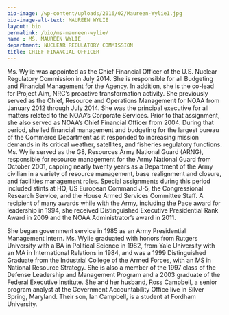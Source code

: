 ```yaml
---
bio-image: /wp-content/uploads/2016/02/Maureen-Wylie1.jpg
bio-image-alt-text: MAUREEN WYLIE
layout: bio
permalink: /bio/ms-maureen-wylie/
name : MS. MAUREEN WYLIE
department: NUCLEAR REGULATORY COMMISSION
title: CHIEF FINANCIAL OFFICER
---
```

 Ms. Wylie was appointed as the Chief Financial Officer of the U.S. Nuclear Regulatory Commission in July 2014. She is responsible for all Budgeting and Financial Management for the Agency. In addition, she is the co-lead for Project Aim, NRC’s proactive transformation activity. She previously served as the Chief, Resource and Operations Management for NOAA from January 2012 through July 2014. She was the principal executive for all matters related to the NOAA’s Corporate Services. Prior to that assignment, she also served as NOAA’s Chief Financial Officer from 2004. During that period, she led financial management and budgeting for the largest bureau of the Commerce Department as it responded to increasing mission demands in its critical weather, satellites, and fisheries regulatory functions. Ms. Wylie served as the G8, Resources Army National Guard (ARNG), responsible for resource management for the Army National Guard from October 2001, capping nearly twenty years as a Department of the Army civilian in a variety of resource management, base realignment and closure, and facilities management roles. Special assignments during this period included stints at HQ, US European Command J-5, the Congressional Research Service, and the House Armed Services Committee Staff. A recipient of many awards while with the Army, including the Pace award for leadership in 1994, she received Distinguished Executive Presidential Rank Award in 2009 and the NOAA Administrator’s award in 2011.
             
   She began government service in 1985 as an Army Presidential Management Intern. Ms. Wylie graduated with honors from Rutgers University with a BA in Political Science in 1982, from Yale University with an MA in International Relations in 1984, and was a 1999 Distinguished Graduate from the Industrial College of the Armed Forces, with an MS in National Resource Strategy. She is also a member of the 1997 class of the Defense Leadership and Management Program and a 2003 graduate of the Federal Executive Institute. She and her husband, Ross Campbell, a senior program analyst at the Government Accountability Office live in Silver Spring, Maryland. Their son, Ian Campbell, is a student at Fordham University.

